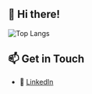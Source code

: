 ## 👋 Hi there!

![Top Langs](https://github-readme-stats.vercel.app/api/top-langs/?username=jflorence0&layout=compact)

## 📫 Get in Touch

- 🔗 [LinkedIn]([https://linkedin.com/in/jamesflorence](https://www.linkedin.com/in/james-florence-00246599/))
